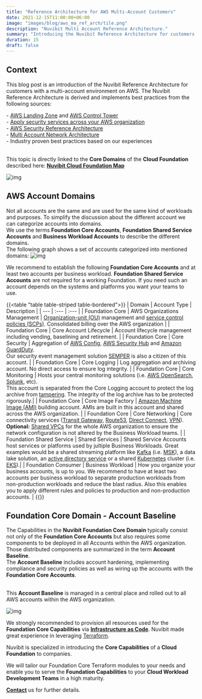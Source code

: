 ```yaml
---
title: "Reference Architecture for AWS Multi-Account Customers"
date: 2021-12-15T11:00:00+06:00
image: "images/blog/aws_ma_ref_arch/tile.png"
description: "Nuvibit Multi Account Reference Architecture."
summary: "Introducing the Nuvibit Reference Architecture for customers with a multi-account environment on AWS."
duration: 15
draft: false
---
```

## Context

This blog post is an introduction of the Nuvibit Reference Architecture for customers with a multi-account environment on AWS.
The Nuvibit Reference Architecture is derived and implements best practices from the following sources:

\- [AWS Landing Zone](https://aws.amazon.com/de/solutions/implementations/aws-landing-zone/ 'AWS Landing Zone') and [AWS Control Tower](https://aws.amazon.com/de/controltower/ 'AWS Control Tower')<br/>
\- [Apply security services across your AWS organization](https://docs.aws.amazon.com/prescriptive-guidance/latest/security-reference-architecture/security-services.html 'Apply security services across your AWS organization')<br/>
\- [AWS Security Reference Architecture](https://docs.aws.amazon.com/prescriptive-guidance/latest/security-reference-architecture/architecture.html 'AWS Security Reference Architecture')<br/>
\- [Multi Account Network Architecture](https://docs.aws.amazon.com/managedservices/latest/userguide/malz-net-arch.html 'Multi Account Network Architecture')<br/>
\- Industry proven best practices based on our experiences<br/><br/>

This topic is directly linked to the **Core Domains** of the **Cloud Foundation** described here: **[Nuvibit Cloud Foundation Map](/blog/cloud-foundation-map 'Blog post on the Nuvibit Cloud Foundation Map')** 

![img](images/blog/aws_ma_ref_arch/foundation_core_domains.png)

## AWS Account Domains
Not all accounts are the same and are used for the same kind of workloads and purposes. To simplify the discussion about the different account we can categorize accounts into domains. <br/>
We use the terms **Foundation Core Accounts**, **Foundation Shared Service Accounts** and **Business Workload Accounts** to describe the different domains.<br/>
The following graph shows a set of accounts categorized into mentioned domains:
![img](images/blog/aws_ma_ref_arch/aws_ma_account_types.png)

We recommend to establish the following **Foundation Core Accounts** and at least two accounts per business workload. **Foundation Shared Service Accounts** are not required for a working Foundation. If you need such an account depends on the systems and platforms you want your teams to use.<br/>

{{<table "table table-striped table-bordered">}}
| Domain | Account Type | Description |
| ---   | :---  | :---  |
| Foundation Core | AWS Organizations Management | [Organization-unit (OU)](https://docs.aws.amazon.com/organizations/latest/userguide/orgs_manage_ous.html) management and [service control policies (SCPs)](https://docs.aws.amazon.com/organizations/latest/userguide/orgs_manage_policies_scps.html). Consolidated billing over the AWS organization |
| Foundation Core | Core Account Lifecycle | Account lifecycle management including vending, baselining and retirement. |
| Foundation Core | Core Security | Aggregation of [AWS Config](https://aws.amazon.com/config/), [AWS Security Hub](https://aws.amazon.com/security-hub/) and [Amazon GuardDuty](https://aws.amazon.com/guardduty/). <br/> Our security event management solution [SEMPER](linktosemper) is also a citizen of this account. |
| Foundation Core | Core Logging | Log aggregation and archiving account. No direct access to ensure log integrity. |
| Foundation Core | Core Monitoring | Hosts your central monitoring solutions (i.e. [AWS OpenSearch](https://aws.amazon.com/opensearch-service/), [Splunk](https://www.splunk.com/), etc).<br/>This account is separated from the Core Logging account to protect the log archive from [tampering](https://capec.mitre.org/data/definitions/268.html). The integrity of the log archive has to be protected rigorously.|
| Foundation Core | Core Image Factory | [Amazon Machine Image (AMI)](https://docs.aws.amazon.com/de_de/AWSEC2/latest/UserGuide/AMIs.html) building account. AMIs are built in this account and shared across the AWS organization. |
| Foundation Core | Core Networking | Core connectivity services ([Transit Gateway](https://aws.amazon.com/transit-gateway/), [Route53](https://aws.amazon.com/route53/), [Direct Connect](https://aws.amazon.com/directconnect/), [VPN](https://aws.amazon.com/vpn/)).<br/> **Optional:** [Shared VPCs](https://docs.aws.amazon.com/vpc/latest/userguide/vpc-sharing.html#vpc-sharing-share-subnet) for the whole AWS organization to ensure the network configuration is not altered by the Business Workload teams. |
| Foundation Shared Service | Shared Services | Shared Service Accounts host services or platforms used by jultiple Business Workloads. Great examples would be a shared streaming platform like [Kafka](https://kafka.apache.org/) (i.e. [MSK](https://aws.amazon.com/msk/)), a data lake solution, an [active directory service](https://aws.amazon.com/directoryservice/) or a shared [Kubernetes](https://kubernetes.io/de/docs/concepts/overview/what-is-kubernetes/) cluster (i.e. [EKS](https://aws.amazon.com/eks/)).|
| Foundation Consumer | Business Workload | How you organize your business accounts, is up to you. We recommend to have at least two accounts per business workload to separate production workloads from non-production workloads and reduce the blast radius. Also this enables you to apply different rules and policies to production and non-production accounts. |
{{</table>}}
<br/>

## Foundation Core Domain - Account Baseline
The Capabilities in the **Nuvibit Foundation Core Domain** typically consist not only of the **Foundation Core Accounts** but also requires some components to be deployed in all Accounts within the AWS organization.<br/>
Those distributed components are summarized in the term **Account Baseline**.<br/>
The **Account Baseline** includes account hardening, implementing compliance and security policies as well as wiring up the accounts with the **Foundation Core Accounts**.<br/><br/>

This **Account Baseline** is managed in a central place and rolled out to all AWS accounts within the AWS organization.

![img](images/blog/aws_ma_ref_arch/aws_foundation_core.png)

We strongly recommended to provision all resources used for the **Foundation Core Capabilities** via **[Infrastructure as Code](/faq/#iac 'What is Infrastructure as Code?')**. Nuvibit made great experience in leveraging [Terraform](https://www.terraform.io/intro/index.html 'Introduction to Terraform').

Nuvibit is specialized in introducing the **Core Capabilities** of a **Cloud Foundation** to companies.

We will tailor our Foundation Core Terraform modules to your needs and enable you to serve the **Foundation Capabilities** to your **Cloud Workload Development Teams** in a high maturity.

**[Contact](/contact/ 'Contact us for more information!')** us for further details.
